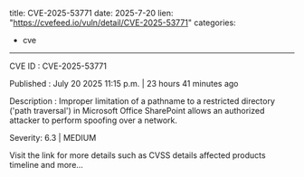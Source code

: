  
title: CVE-2025-53771
date: 2025-7-20
lien: "https://cvefeed.io/vuln/detail/CVE-2025-53771"
categories:
  - cve
---

CVE ID : CVE-2025-53771

Published :  July 20
2025
11:15 p.m. | 23 hours
41 minutes ago

Description : Improper limitation of a pathname to a restricted directory ('path traversal') in Microsoft Office SharePoint allows an authorized attacker to perform spoofing over a network.

Severity: 6.3 | MEDIUM

Visit the link for more details
such as CVSS details
affected products
timeline
and more...
